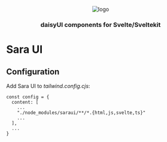 <div align="center">

![logo](https://cdn.icon-icons.com/icons2/1465/PNG/128/199princess2_100395.png)
### daisyUI components for Svelte/Sveltekit

</div>

# Sara UI
## Configuration
Add Sara UI to _tailwind.config.cjs_:
```
const config = {
  content: [
    ...
    "./node_modules/saraui/**/*.{html,js,svelte,ts}"
    ...
  ],
  ...
}
```